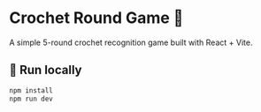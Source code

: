 # Crochet Round Game 🧶

A simple 5-round crochet recognition game built with React + Vite.

## 🚀 Run locally
```bash
npm install
npm run dev
